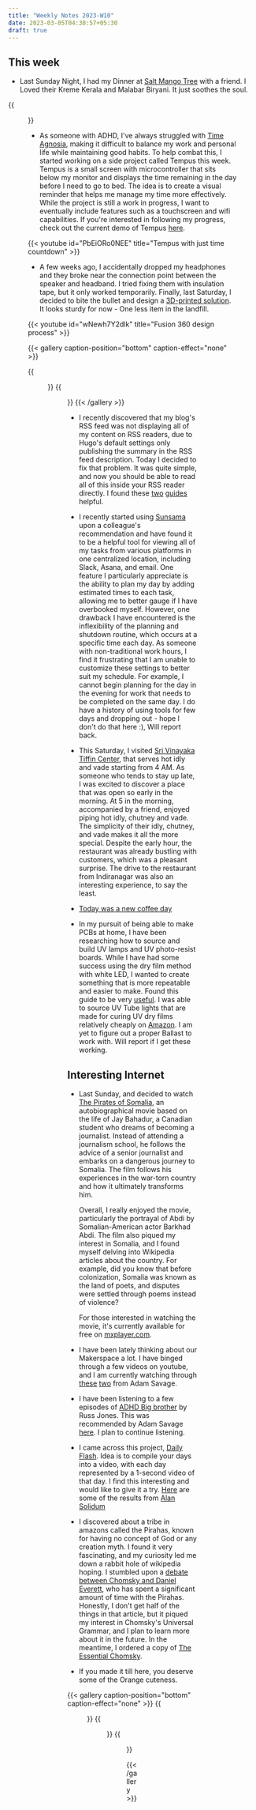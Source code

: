 ```yaml
---
title: "Weekly Notes 2023-W10"
date: 2023-03-05T04:30:57+05:30
draft: true
---
```


## This week

- Last Sunday Night, I had my Dinner at [Salt Mango Tree](https://goo.gl/maps/oaS1ZymoWnkjRMb48) with a friend. I Loved their Kreme Kerala and Malabar Biryani. It just soothes the soul.

{{<figure src="/images/Weekly-Notes-2023-w10/kreme-kerala.jpeg" caption="Kreme Kerala" width="200px">}}

- As someone with ADHD, I've always struggled with [Time Agnosia](https://www.verywellmind.com/causes-and-symptoms-of-time-blindness-in-adhd-5216523), making it difficult to balance my work and personal life while maintaining good habits. To help combat this, I started working on a side project called Tempus this week.
  Tempus is a small screen with microcontroller that sits below my monitor and displays the time remaining in the day before I need to go to bed. The idea is to create a visual reminder that helps me manage my time more effectively. While the project is still a work in progress, I want to eventually include features such as a touchscreen and wifi capabilities.
  If you're interested in following my progress, check out the current demo of Tempus [here](https://www.youtube.com/shorts/PbEiORo0NEE).

<!-- {{<figure src="/images/Weekly-Notes-2023-w10/tempus.jpeg" caption="Tempus" width="200px">}} -->

{{< youtube id="PbEiORo0NEE" title="Tempus with just time countdown" >}}

- A few weeks ago, I accidentally dropped my headphones and they broke near the connection point between the speaker and headband. I tried fixing them with insulation tape, but it only worked temporarily. Finally, last Saturday, I decided to bite the bullet and design a [3D-printed solution](https://www.instagram.com/p/CprFSsnPH6a/). It looks sturdy for now - One less item in the landfill.

{{< youtube id="wNewh7Y2dlk" title="Fusion 360 design process" >}}

{{< gallery caption-position="bottom" caption-effect="none" >}}

{{<figure src="/images/Weekly-Notes-2023-w10/beforefix.jpeg" caption="Before" >}}
{{<figure src="/images/Weekly-Notes-2023-w10/afterfix.jpeg" caption="After" >}}
{{< /gallery >}}

- I recently discovered that my blog's RSS feed was not displaying all of my content on RSS readers, due to Hugo's default settings only publishing the summary in the RSS feed description.
  Today I decided to fix that problem. It was quite simple, and now you should be able to read all of this inside your RSS reader directly.
  I found these [two](https://www.godo.dev/tutorials/hugo-full-text-rss/) [guides](https://www.rockyourcode.com/til-how-to-create-full-text-rss-feed-for-hugo/) helpful.

- I recently started using [Sunsama](https://www.sunsama.com/) upon a colleague's recommendation and have found it to be a helpful tool for viewing all of my tasks from various platforms in one centralized location, including Slack, Asana, and email. One feature I particularly appreciate is the ability to plan my day by adding estimated times to each task, allowing me to better gauge if I have overbooked myself.
  However, one drawback I have encountered is the inflexibility of the planning and shutdown routine, which occurs at a specific time each day. As someone with non-traditional work hours, I find it frustrating that I am unable to customize these settings to better suit my schedule. For example, I cannot begin planning for the day in the evening for work that needs to be completed on the same day.
  I do have a history of using tools for few days and dropping out - hope I don't do that here :), Will report back.

- This Saturday, I visited [Sri Vinayaka Tiffin Center](https://goo.gl/maps/R3A2jtuz2XmdxWKWA), that serves hot idly and vade starting from 4 AM. As someone who tends to stay up late, I was excited to discover a place that was open so early in the morning.
  At 5 in the morning, accompanied by a friend, enjoyed piping hot idly, chutney and vade. The simplicity of their idly, chutney, and vade makes it all the more special. Despite the early hour, the restaurant was already bustling with customers, which was a pleasant surprise. The drive to the restaurant from Indiranagar was also an interesting experience, to say the least.

- [Today was a new coffee day](https://blog.kernelanxiety.dev/new-coffee-day/2023/03/blue-tokai-hidden-falls-estate/)

- In my pursuit of being able to make PCBs at home, I have been researching how to source and build UV lamps and UV photo-resist boards. While I have had some success using the dry film method with white LED, I wanted to create something that is more repeatable and easier to make.
  Found this guide to be very [useful](http://www.electricstuff.co.uk/pcbs.html).
  I was able to source UV Tube lights that are made for curing UV dry films relatively cheaply on [Amazon](https://www.amazon.in/gp/product/B06XRGCVDD). I am yet to figure out a proper Ballast to work with. Will report if I get these working.

## Interesting Internet

- Last Sunday, and decided to watch [The Pirates of Somalia](<https://en.wikipedia.org/wiki/The_Pirates_of_Somalia_(film)>), an autobiographical movie based on the life of Jay Bahadur, a Canadian student who dreams of becoming a journalist. Instead of attending a journalism school, he follows the advice of a senior journalist and embarks on a dangerous journey to Somalia. The film follows his experiences in the war-torn country and how it ultimately transforms him.

  Overall, I really enjoyed the movie, particularly the portrayal of Abdi by Somalian-American actor Barkhad Abdi. The film also piqued my interest in Somalia, and I found myself delving into Wikipedia articles about the country. For example, did you know that before colonization, Somalia was known as the land of poets, and disputes were settled through poems instead of violence?

  For those interested in watching the movie, it's currently available for free on [mxplayer.com](https://www.mxplayer.in/movie/watch-the-pirates-of-somalia-movie-online-d03ffc2ee164f0d58f98189b2f20b727).

- I have been lately thinking about our Makerspace a lot. I have binged through a few videos on youtube, and I am currently watching through [these](https://www.youtube.com/watch?v=fNZpQESWlNM) [two](https://www.youtube.com/watch?v=6ps4vbQ6Tk0) from Adam Savage.

- I have been listening to a few episodes of [ADHD Big brother](https://adhdbigbrother.com/) by Russ Jones. This was recommended by Adam Savage [here](https://youtu.be/qruP60Eoz04?t=479). I plan to continue listening.

- I came across this project, [Daily Flash](https://alansolidum.com/posts/daily-flash/). Idea is to compile your days into a video, with each day represented by a 1-second video of that day. I find this interesting and would like to give it a try. [Here](https://alansolidum.com/tag/daily-flash-videos/) are some of the results from [Alan Solidum](https://alansolidum.com/)

- I discovered about a tribe in amazons called the Pirahas, known for having no concept of God or any creation myth. I found it very fascinating, and my curiosity led me down a rabbit hole of wikipedia hoping. I stumbled upon a [debate between Chomsky and Daniel Everett](https://daniel-harbour.blogspot.com/2012/03/chomsky-piraha-and-turduckens-of-amazon.html), who has spent a significant amount of time with the Pirahas. Honestly, I don't get half of the things in that article, but it piqued my interest in Chomsky's Universal Grammar, and I plan to learn more about it in the future. In the meantime, I ordered a copy of [The Essential Chomsky](https://www.amazon.in/gp/product/1847920640/).

- If you made it till here, you deserve some of the Orange cuteness.

{{< gallery caption-position="bottom" caption-effect="none" >}}
{{<figure src="/images/Weekly-Notes-2023-w10/orange-code-review.jpeg" caption="Code reviewer were not impressed" >}}
{{<figure src="/images/Weekly-Notes-2023-w10/orange-garden.jpeg" caption="Orange, and Tea" >}}
{{<figure src="/images/Weekly-Notes-2023-w10/orange-plant.jpeg" caption="What plant is this?" >}}

{{< /gallery >}}
